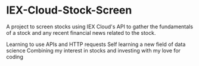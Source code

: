 # IEX-Cloud-Stock-Screen
A project to screen stocks using IEX Cloud's API to gather the fundamentals of a stock and any recent financial news related to the stock.

Learning to use APIs and HTTP requests
Self learning a new field of data science
Combining my interest in stocks and investing with my love for coding
